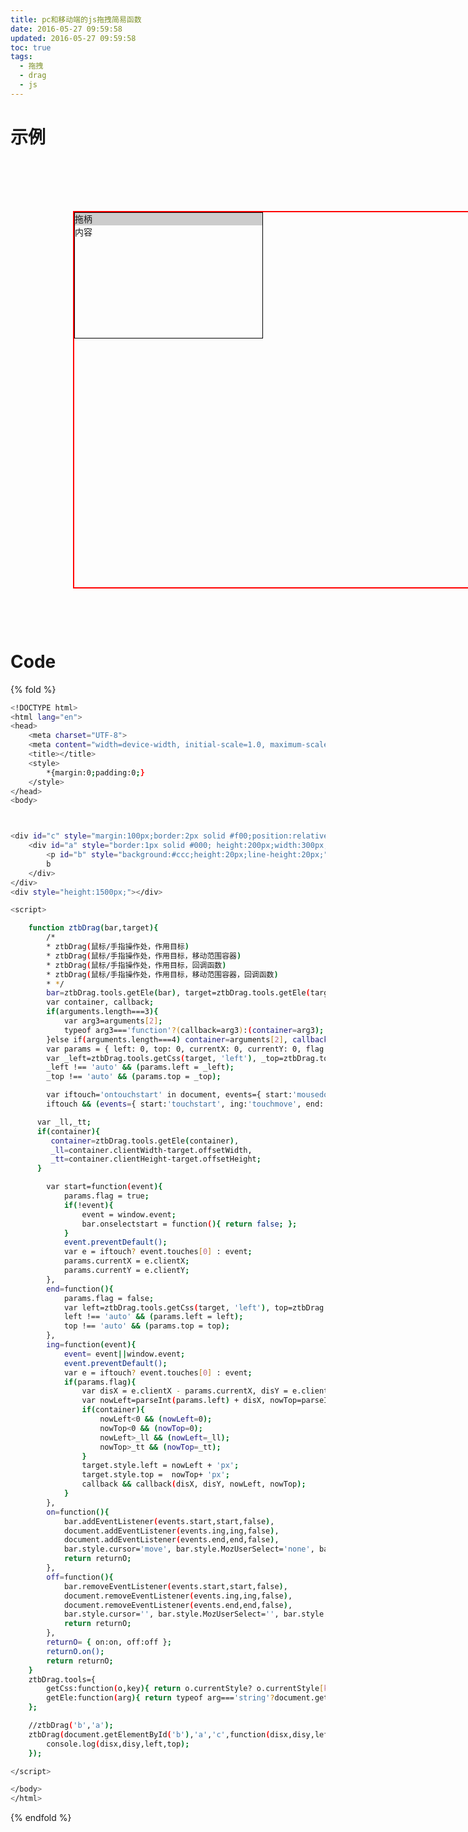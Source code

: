 ```yaml
---
title: pc和移动端的js拖拽简易函数
date: 2016-05-27 09:59:58
updated: 2016-05-27 09:59:58
toc: true
tags:
  - 拖拽
  - drag
  - js
---
```


# 示例

<div id="c" style="margin:100px;border:2px solid #f00;position:relative;width:800px;height:600px;">
    <div id="a" style="border:1px solid #000; height:200px;width:300px;position:absolute;left:0;top:0;">
        <p id="b" style="background:#ccc;height:20px;line-height:20px;margin:0;">拖柄</p>
        内容
    </div>
</div>

<script>
function ztbDrag(bar,target){
    /*
    * ztbDrag(鼠标/手指操作处，作用目标)
    * ztbDrag(鼠标/手指操作处，作用目标，移动范围容器)
    * ztbDrag(鼠标/手指操作处，作用目标，回调函数)
    * ztbDrag(鼠标/手指操作处，作用目标，移动范围容器，回调函数)
    * */
    bar=ztbDrag.tools.getEle(bar), target=ztbDrag.tools.getEle(target);
    var container, callback;
    if(arguments.length===3){
        var arg3=arguments[2];
        typeof arg3==='function'?(callback=arg3):(container=arg3);
    }else if(arguments.length===4) container=arguments[2], callback=arguments[3];
    var params = { left: 0, top: 0, currentX: 0, currentY: 0, flag: false };
    var _left=ztbDrag.tools.getCss(target, 'left'), _top=ztbDrag.tools.getCss(target, 'top');
    _left !== 'auto' && (params.left = _left);
    _top !== 'auto' && (params.top = _top);

    var iftouch='ontouchstart' in document, events={ start:'mousedown', ing:'mousemove', end:'mouseup' };
    iftouch && (events={ start:'touchstart', ing:'touchmove', end:'touchend' });

    var _ll,_tt;
    if(container){
        container=ztbDrag.tools.getEle(container),
        _ll=container.clientWidth-target.offsetWidth,
        _tt=container.clientHeight-target.offsetHeight;
    }

    var start=function(event){
        params.flag = true;
        if(!event){
            event = window.event;
            bar.onselectstart = function(){ return false; };
        }
        event.preventDefault();
        var e = iftouch? event.touches[0] : event;
        params.currentX = e.clientX;
        params.currentY = e.clientY;
    },
    end=function(){
        params.flag = false;
        var left=ztbDrag.tools.getCss(target, 'left'), top=ztbDrag.tools.getCss(target, 'top');
        left !== 'auto' && (params.left = left);
        top !== 'auto' && (params.top = top);
    },
    ing=function(event){
        event= event||window.event;
        event.preventDefault();
        var e = iftouch? event.touches[0] : event;
        if(params.flag){
            var disX = e.clientX - params.currentX, disY = e.clientY - params.currentY;
            var nowLeft=parseInt(params.left) + disX, nowTop=parseInt(params.top) + disY;
            if(container){
                nowLeft<0 && (nowLeft=0);
                nowTop<0 && (nowTop=0);
                nowLeft>_ll && (nowLeft=_ll);
                nowTop>_tt && (nowTop=_tt);
            }
            target.style.left = nowLeft + 'px';
            target.style.top =  nowTop+ 'px';
            callback && callback(disX, disY, nowLeft, nowTop);
        }
    },
    on=function(){
        bar.addEventListener(events.start,start,false),
        document.addEventListener(events.ing,ing,false),
        document.addEventListener(events.end,end,false),
        bar.style.cursor='move', bar.style.MozUserSelect='none', bar.style.WebkitUserSelect='none', bar.style.OUserSelect='none', bar.style.userSelect='none';
        return returnO;
    },
    off=function(){
        bar.removeEventListener(events.start,start,false),
        document.removeEventListener(events.ing,ing,false),
        document.removeEventListener(events.end,end,false),
        bar.style.cursor='', bar.style.MozUserSelect='', bar.style.WebkitUserSelect='', bar.style.OUserSelect='', bar.style.userSelect='';
        return returnO;
    },
    returnO= { on:on, off:off };
    returnO.on();
    return returnO;
}
ztbDrag.tools={
    getCss:function(o,key){ return o.currentStyle? o.currentStyle[key] : document.defaultView.getComputedStyle(o,false)[key]; },
    getEle:function(arg){ return typeof arg==='string'?document.getElementById(arg):arg; }
};

//ztbDrag('b','a');
ztbDrag(document.getElementById('b'),'a','c',function(disx,disy,left,top){
    console.log(disx,disy,left,top);
});
</script>


# Code

{% fold %}
``` bash
<!DOCTYPE html>
<html lang="en">
<head>
    <meta charset="UTF-8">
    <meta content="width=device-width, initial-scale=1.0, maximum-scale=1.0, user-scalable=0" name="viewport">
    <title></title>
    <style>
        *{margin:0;padding:0;}
    </style>
</head>
<body>



<div id="c" style="margin:100px;border:2px solid #f00;position:relative;width:800px;height:600px;">
    <div id="a" style="border:1px solid #000; height:200px;width:300px;position:absolute;left:0;top:0;">
        <p id="b" style="background:#ccc;height:20px;line-height:20px;">a</p>
        b
    </div>
</div>
<div style="height:1500px;"></div>

<script>

    function ztbDrag(bar,target){
        /*
        * ztbDrag(鼠标/手指操作处，作用目标)
        * ztbDrag(鼠标/手指操作处，作用目标，移动范围容器)
        * ztbDrag(鼠标/手指操作处，作用目标，回调函数)
        * ztbDrag(鼠标/手指操作处，作用目标，移动范围容器，回调函数)
        * */
        bar=ztbDrag.tools.getEle(bar), target=ztbDrag.tools.getEle(target);
        var container, callback;
        if(arguments.length===3){
            var arg3=arguments[2];
            typeof arg3==='function'?(callback=arg3):(container=arg3);
        }else if(arguments.length===4) container=arguments[2], callback=arguments[3];
        var params = { left: 0, top: 0, currentX: 0, currentY: 0, flag: false };
        var _left=ztbDrag.tools.getCss(target, 'left'), _top=ztbDrag.tools.getCss(target, 'top');
        _left !== 'auto' && (params.left = _left);
        _top !== 'auto' && (params.top = _top);

        var iftouch='ontouchstart' in document, events={ start:'mousedown', ing:'mousemove', end:'mouseup' };
        iftouch && (events={ start:'touchstart', ing:'touchmove', end:'touchend' });

      var _ll,_tt;
      if(container){
         container=ztbDrag.tools.getEle(container),
         _ll=container.clientWidth-target.offsetWidth,
         _tt=container.clientHeight-target.offsetHeight;
      }

        var start=function(event){
            params.flag = true;
            if(!event){
                event = window.event;
                bar.onselectstart = function(){ return false; };
            }
            event.preventDefault();
            var e = iftouch? event.touches[0] : event;
            params.currentX = e.clientX;
            params.currentY = e.clientY;
        },
        end=function(){
            params.flag = false;
            var left=ztbDrag.tools.getCss(target, 'left'), top=ztbDrag.tools.getCss(target, 'top');
            left !== 'auto' && (params.left = left);
            top !== 'auto' && (params.top = top);
        },
        ing=function(event){
            event= event||window.event;
            event.preventDefault();
            var e = iftouch? event.touches[0] : event;
            if(params.flag){
                var disX = e.clientX - params.currentX, disY = e.clientY - params.currentY;
                var nowLeft=parseInt(params.left) + disX, nowTop=parseInt(params.top) + disY;
                if(container){
                    nowLeft<0 && (nowLeft=0);
                    nowTop<0 && (nowTop=0);
                    nowLeft>_ll && (nowLeft=_ll);
                    nowTop>_tt && (nowTop=_tt);
                }
                target.style.left = nowLeft + 'px';
                target.style.top =  nowTop+ 'px';
                callback && callback(disX, disY, nowLeft, nowTop);
            }
        },
        on=function(){
            bar.addEventListener(events.start,start,false),
            document.addEventListener(events.ing,ing,false),
            document.addEventListener(events.end,end,false),
            bar.style.cursor='move', bar.style.MozUserSelect='none', bar.style.WebkitUserSelect='none', bar.style.OUserSelect='none', bar.style.userSelect='none';
            return returnO;
        },
        off=function(){
            bar.removeEventListener(events.start,start,false),
            document.removeEventListener(events.ing,ing,false),
            document.removeEventListener(events.end,end,false),
            bar.style.cursor='', bar.style.MozUserSelect='', bar.style.WebkitUserSelect='', bar.style.OUserSelect='', bar.style.userSelect='';
            return returnO;
        },
        returnO= { on:on, off:off };
        returnO.on();
        return returnO;
    }
    ztbDrag.tools={
        getCss:function(o,key){ return o.currentStyle? o.currentStyle[key] : document.defaultView.getComputedStyle(o,false)[key]; },
        getEle:function(arg){ return typeof arg==='string'?document.getElementById(arg):arg; }
    };

    //ztbDrag('b','a');
    ztbDrag(document.getElementById('b'),'a','c',function(disx,disy,left,top){
        console.log(disx,disy,left,top);
    });

</script>

</body>
</html>
```
{% endfold %}
